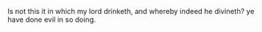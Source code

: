 Is not this it in which my lord drinketh, and whereby indeed he divineth? ye have done evil in so doing.
